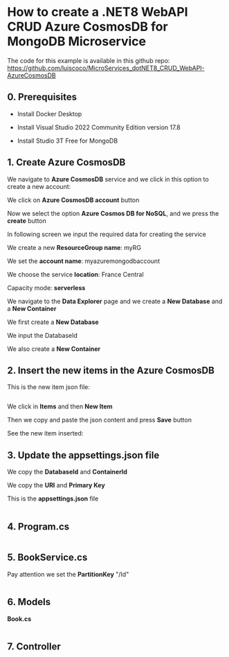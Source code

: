 # How to create a .NET8 WebAPI CRUD Azure CosmosDB for MongoDB Microservice

The code for this example is available in this github repo: https://github.com/luiscoco/MicroServices_dotNET8_CRUD_WebAPI-AzureCosmosDB

## 0. Prerequisites

- Install Docker Desktop

- Install Visual Studio 2022 Community Edition version 17.8

- Install Studio 3T Free for MongoDB

## 1. Create Azure CosmosDB

We navigate to **Azure CosmosDB** service and we click in this option to create a new account:


We click on **Azure CosmosDB account** button



Now we select the option **Azure Cosmos DB for NoSQL**, and we press the **create** button



In following screen we input the required data for creating the service

We create a new **ResourceGroup name**: myRG

We set the **account name**: myazuremongodbaccount

We choose the service **location**: France Central

Capacity mode: **serverless**



We navigate to the **Data Explorer** page and we create a **New Database** and a **New Container**

We first create a **New Database**



We input the DatabaseId



We also create a **New Container**



## 2. Insert the new items in the Azure CosmosDB

This is the new item json file:

```json

```

We click in **Items** and then **New Item**



Then we copy and paste the json content and press **Save** button



See the new item inserted:



## 3. Update the appsettings.json file

We copy the **DatabaseId** and **ContainerId** 



We copy the **URI** and **Primary Key** 



This is the **appsettings.json** file



```json

```

## 4. Program.cs

```csharp

```

## 5. BookService.cs

Pay attention we set the **PartitionKey** "/Id"

```csharp

```

## 6. Models

**Book.cs**

```csharp

```

## 7. Controller

```csharp

```

